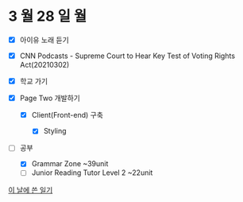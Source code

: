 # 3 월 28 일 월

- [x] 아이유 노래 듣기

- [x] CNN Podcasts - Supreme Court to Hear Key Test of Voting Rights Act(20210302)

- [x] 학교 가기

- [x] Page Two 개발하기

  - [x] Client(Front-end) 구축

    - [x] Styling

- [ ] 공부

  - [x] Grammar Zone ~39unit
  - [ ] Junior Reading Tutor Level 2 ~22unit

[이 날에 쓴 일기](../../../diary/2022/3/28.md)
